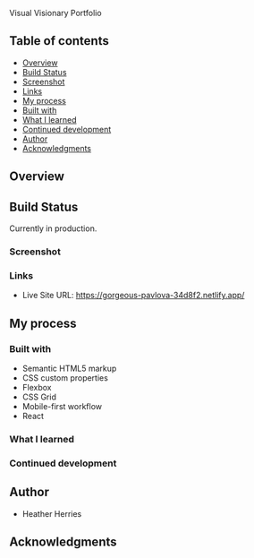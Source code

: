 Visual Visionary Portfolio

## Table of contents

- [Overview](#overview)
- [Build Status](#build-status)
- [Screenshot](#screenshot)
- [Links](#links)
- [My process](#my-process)
- [Built with](#built-with)
- [What I learned](#what-i-learned)
- [Continued development](#continued-development)
- [Author](#author)
- [Acknowledgments](#acknowledgments)

## Overview

## Build Status

Currently in production.

### Screenshot

### Links

- Live Site URL: https://gorgeous-pavlova-34d8f2.netlify.app/

## My process

### Built with

- Semantic HTML5 markup
- CSS custom properties
- Flexbox
- CSS Grid
- Mobile-first workflow
- React

### What I learned

### Continued development

## Author

- Heather Herries

## Acknowledgments
